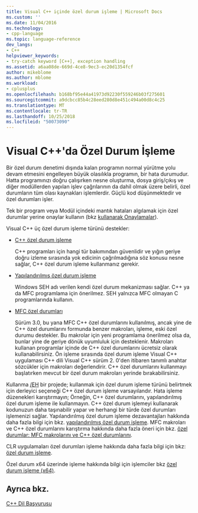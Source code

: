 ```yaml
---
title: Visual C++ içinde özel durum işleme | Microsoft Docs
ms.custom: ''
ms.date: 11/04/2016
ms.technology:
- cpp-language
ms.topic: language-reference
dev_langs:
- C++
helpviewer_keywords:
- try-catch keyword [C++], exception handling
ms.assetid: a6aa08de-669d-4ce8-9ec3-ec20d1354fcf
author: mikeblome
ms.author: mblome
ms.workload:
- cplusplus
ms.openlocfilehash: b168bf95e44a41973d92230f559246b03f275601
ms.sourcegitcommit: a9dcbcc85b4c28eed280d8e451c494a00d8c4c25
ms.translationtype: MT
ms.contentlocale: tr-TR
ms.lasthandoff: 10/25/2018
ms.locfileid: "50073090"
---
```

# <a name="exception-handling-in-visual-c"></a>Visual C++'da Özel Durum İşleme

Bir özel durum denetimi dışında kalan programın normal yürütme yolu devam etmesini engelleyen büyük olasılıkla programın, bir hata durumudur. Hatta programınızı doğru çalışırken nesne oluşturma, dosya giriş/çıkış ve diğer modüllerden yapılan işlev çağrılarının da dahil olmak üzere belirli, özel durumların tüm olası kaynakları işlemlerdir. Güçlü kod düşünmektedir ve özel durumları işler.

Tek bir program veya Modül içindeki mantık hataları algılamak için özel durumlar yerine onaylar kullanın (bkz [kullanarak Onaylamalar](/visualstudio/debugger/c-cpp-assertions)).

Visual C++ üç özel durum işleme türünü destekler:

- [C++ özel durum işleme](../cpp/cpp-exception-handling.md)

   C++ programları için hangi tür bakımından güvenlidir ve yığın geriye doğru izleme sırasında yok edicinin çağrılmadığına söz konusu nesne sağlar, C++ özel durum işleme kullanmanız gerekir.

- [Yapılandırılmış özel durum işleme](../cpp/structured-exception-handling-c-cpp.md)

   Windows SEH adı verilen kendi özel durum mekanizması sağlar. C++ ya da MFC programlama için önerilmez. SEH yalnızca MFC olmayan C programlarında kullanın.

- [MFC özel durumları](../mfc/exception-handling-in-mfc.md)

   Sürüm 3.0, bu yana MFC C++ özel durumlarını kullanılmış, ancak yine de C++ özel durumlarını formunda benzer makroları, işleme, eski özel durumu destekler. Bu makrolar için yeni programlama önerilmez olsa da, bunlar yine de geriye dönük uyumluluk için desteklenir. Makroları kullanan programlar içinde de C++ özel durumlarını ücretsiz olarak kullanabilirsiniz. Ön işleme sırasında özel durum işleme Visual C++ uygulaması C++ dili Visual C++ sürüm 2. 0'den itibaren tanımlı anahtar sözcükler için makroları değerlendirir. C++ özel durumlarını kullanmayı başlatırken mevcut bir özel durum makroları yerinde bırakabilirsiniz.

Kullanma [/EH](../build/reference/eh-exception-handling-model.md) bir projede; kullanmak için özel durum işleme türünü belirtmek için derleyici seçeneği C++ özel durum işleme varsayılandır. Hata işleme düzenekleri karıştırmayın; Örneğin, C++ özel durumlarını, yapılandırılmış özel durum işleme ile kullanmayın. C++ özel durum işlemeyi kullanarak kodunuzun daha taşınabilir yapar ve herhangi bir türde özel durumları işlemenizi sağlar. Yapılandırılmış özel durum işleme dezavantajları hakkında daha fazla bilgi için bkz. [yapılandırılmış özel durum işleme](../cpp/structured-exception-handling-c-cpp.md). MFC makroları ve C++ özel durumlarını karıştırma hakkında daha fazla öneri için bkz. [özel durumlar: MFC makrolarını ve C++ özel durumlarını](../mfc/exceptions-using-mfc-macros-and-cpp-exceptions.md).

CLR uygulamaları özel durumları işleme hakkında daha fazla bilgi için bkz: [özel durum işleme](../windows/exception-handling-cpp-component-extensions.md).

Özel durum x64 üzerinde işleme hakkında bilgi için işlemciler bkz [özel durum işleme (x64)](../build/exception-handling-x64.md).

## <a name="see-also"></a>Ayrıca bkz.

[C++ Dil Başvurusu](../cpp/cpp-language-reference.md)